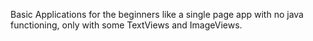 Basic Applications for the beginners like a single page app with no java functioning, only with some TextViews and ImageViews.
